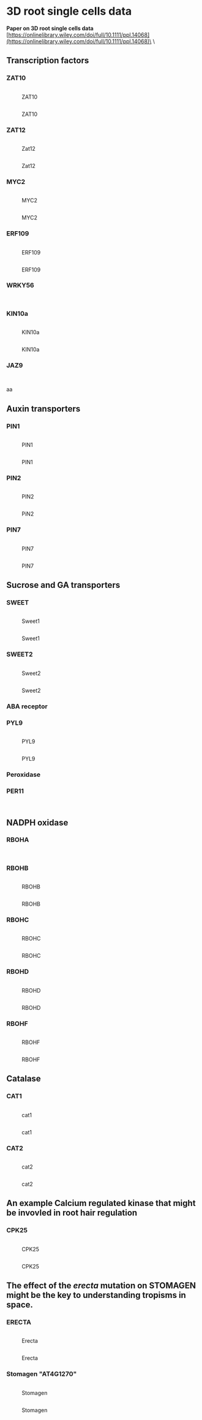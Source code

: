 # 3D root single cells data

**Paper on 3D root single cells data**\
[https://onlinelibrary.wiley.com/doi/full/10.1111/ppl.14068](https://onlinelibrary.wiley.com/doi/full/10.1111/ppl.14068)\
\


## Transcription factors

### ZAT10

<div>

<figure><img src="../.gitbook/assets/AT1G27730-ZAT10 back (2).jpg" alt=""><figcaption><p>ZAT10</p></figcaption></figure>

 

<figure><img src="../.gitbook/assets/AT1G27730-ZAT10 front (3).jpg" alt=""><figcaption><p>ZAT10</p></figcaption></figure>

</div>

### **ZAT12**

<div>

<figure><img src="../.gitbook/assets/AT5G59820-ZAT12 back.jpg" alt=""><figcaption><p>Zat12</p></figcaption></figure>

 

<figure><img src="../.gitbook/assets/AT5G59820-ZAT12 front.jpg" alt=""><figcaption><p>Zat12</p></figcaption></figure>

</div>

### **MYC2**

<div>

<figure><img src="../.gitbook/assets/AT1G32640-MYC2 back (1).jpg" alt=""><figcaption><p>MYC2</p></figcaption></figure>

 

<figure><img src="../.gitbook/assets/AT1G32640-MYC2 front (1).jpg" alt=""><figcaption><p>MYC2</p></figcaption></figure>

</div>

### **ERF109**

<div>

<figure><img src="../.gitbook/assets/AT4G34410-ERF109 back.jpg" alt=""><figcaption><p>ERF109</p></figcaption></figure>

 

<figure><img src="../.gitbook/assets/AT4G34410-ERF109 front.jpg" alt=""><figcaption><p>ERF109</p></figcaption></figure>

</div>

### WRKY56

<div>

<figure><img src="../.gitbook/assets/AT1G64000-WRKY56 back.jpg" alt=""><figcaption></figcaption></figure>

 

<figure><img src="../.gitbook/assets/AT1G64000-WRKY56 front.jpg" alt=""><figcaption></figcaption></figure>

</div>

### KIN10a

<div>

<figure><img src="../.gitbook/assets/AT4G14330-KIN10A back.jpg" alt=""><figcaption><p>KIN10a</p></figcaption></figure>

 

<figure><img src="../.gitbook/assets/AT4G14330-KIN10A front.jpg" alt=""><figcaption><p>KIN10a</p></figcaption></figure>

</div>

### JAZ9

<div>

<figure><img src="../.gitbook/assets/AT1G70700-JAZ9 back.jpg" alt=""><figcaption></figcaption></figure>

 

<figure><img src="../.gitbook/assets/AT1G70700-JAZ9 front.jpg" alt=""><figcaption></figcaption></figure>

</div>

aa

## **Auxin transporters**

### PIN1

<div>

<figure><img src="../.gitbook/assets/AT1G73590-PIN1 back.jpg" alt=""><figcaption><p>PIN1</p></figcaption></figure>

 

<figure><img src="../.gitbook/assets/AT1G73590-PIN1 front.jpg" alt=""><figcaption><p>PIN1</p></figcaption></figure>

</div>

### PIN2

<div>

<figure><img src="../.gitbook/assets/AT5G57090-PIN2 back.jpg" alt=""><figcaption><p>PIN2</p></figcaption></figure>

 

<figure><img src="../.gitbook/assets/AT5G57090-PIN2 front.jpg" alt=""><figcaption><p>PiN2</p></figcaption></figure>

</div>

### PIN7

<div>

<figure><img src="../.gitbook/assets/AT1G23080-PIN7 back (1).jpg" alt=""><figcaption><p>PIN7</p></figcaption></figure>

 

<figure><img src="../.gitbook/assets/AT1G23080-PIN7 front (1).jpg" alt=""><figcaption><p>PIN7</p></figcaption></figure>

</div>



## Sucrose and GA transporters

### SWEET

<div>

<figure><img src="../.gitbook/assets/AT1G21460-SWEET1 back.jpg" alt=""><figcaption><p>Sweet1</p></figcaption></figure>

 

<figure><img src="../.gitbook/assets/AT1G21460-SWEET1 front.jpg" alt=""><figcaption><p>Sweet1</p></figcaption></figure>

</div>

### SWEET2

<div>

<figure><img src="../.gitbook/assets/AT3G14770-SWEET2 back.jpg" alt=""><figcaption><p>Sweet2</p></figcaption></figure>

 

<figure><img src="../.gitbook/assets/AT3G14770-SWEET2 front.jpg" alt=""><figcaption><p>Sweet2</p></figcaption></figure>

</div>



### ABA receptor

### PYL9&#x20;

<div>

<figure><img src="../.gitbook/assets/AT1G01360-PYL9 back (1).jpg" alt=""><figcaption><p>PYL9</p></figcaption></figure>

 

<figure><img src="../.gitbook/assets/AT1G01360-PYL9 front (1).jpg" alt=""><figcaption><p>PYL9</p></figcaption></figure>

</div>

### Peroxidase

### PER11

<div>

<figure><img src="../.gitbook/assets/AT1G68850-PER11 back.jpg" alt=""><figcaption></figcaption></figure>

 

<figure><img src="../.gitbook/assets/AT1G68850-PER11 front.jpg" alt=""><figcaption></figcaption></figure>

</div>

## NADPH oxidase

### RBOHA

<div>

<figure><img src="../.gitbook/assets/AT5G07390-RBOHA back.jpg" alt=""><figcaption></figcaption></figure>

 

<figure><img src="../.gitbook/assets/AT5G07390-RBOHA front.jpg" alt=""><figcaption></figcaption></figure>

</div>

### RBOHB

<div>

<figure><img src="../.gitbook/assets/AT1G09090-RBOHB back (1).jpg" alt=""><figcaption><p>RBOHB</p></figcaption></figure>

 

<figure><img src="../.gitbook/assets/AT1G09090-RBOHB front (1).jpg" alt=""><figcaption><p>RBOHB</p></figcaption></figure>

</div>

### RBOHC

<div>

<figure><img src="../.gitbook/assets/AT5G51060-RBOHC back.jpg" alt=""><figcaption><p>RBOHC</p></figcaption></figure>

 

<figure><img src="../.gitbook/assets/AT5G51060-RBOHC front.jpg" alt=""><figcaption><p>RBOHC</p></figcaption></figure>

</div>

### RBOHD

<div>

<figure><img src="../.gitbook/assets/AT5G47910-RBOHD back.jpg" alt=""><figcaption><p>RBOHD</p></figcaption></figure>

 

<figure><img src="../.gitbook/assets/AT5G47910-RBOHD front.jpg" alt=""><figcaption><p>RBOHD</p></figcaption></figure>

</div>

### RBOHF

<div>

<figure><img src="../.gitbook/assets/AT1G64060-RBOHF back (1).jpg" alt=""><figcaption><p>RBOHF</p></figcaption></figure>

 

<figure><img src="../.gitbook/assets/AT1G64060-RBOHF front (1).jpg" alt=""><figcaption><p>RBOHF</p></figcaption></figure>

</div>



## Catalase

### CAT1

<div>

<figure><img src="../.gitbook/assets/AT1G20630-CAT1 back.jpg" alt=""><figcaption><p>cat1</p></figcaption></figure>

 

<figure><img src="../.gitbook/assets/AT1G20630-CAT1 front.jpg" alt=""><figcaption><p>cat1</p></figcaption></figure>

</div>

### CAT2

<div>

<figure><img src="../.gitbook/assets/AT4G35090-CAT2 back.jpg" alt=""><figcaption><p>cat2</p></figcaption></figure>

 

<figure><img src="../.gitbook/assets/AT4G35090-CAT2 front.jpg" alt=""><figcaption><p>cat2</p></figcaption></figure>

</div>

## An example Calcium regulated kinase that might be invovled in root hair regulation

### CPK25

<div>

<figure><img src="../.gitbook/assets/AT2G35890-CPK25 back.jpg" alt=""><figcaption><p>CPK25</p></figcaption></figure>

 

<figure><img src="../.gitbook/assets/AT2G35890-CPK25 front.jpg" alt=""><figcaption><p>CPK25</p></figcaption></figure>

</div>

## The effect of the _erecta_ mutation on STOMAGEN might be the key to understanding tropisms in space.

### ERECTA

<div>

<figure><img src="../.gitbook/assets/AT2G26330-ERECTA back.jpg" alt=""><figcaption><p>Erecta</p></figcaption></figure>

 

<figure><img src="../.gitbook/assets/AT2G26330-ERECTA front.jpg" alt=""><figcaption><p>Erecta</p></figcaption></figure>

</div>

### Stomagen "AT4G1270"

<div>

<figure><img src="../.gitbook/assets/AT4G12970-EPFL9 back.jpg" alt=""><figcaption><p>Stomagen</p></figcaption></figure>

 

<figure><img src="../.gitbook/assets/AT4G12970-EPFL9 front.jpg" alt=""><figcaption><p>Stomagen</p></figcaption></figure>

</div>

